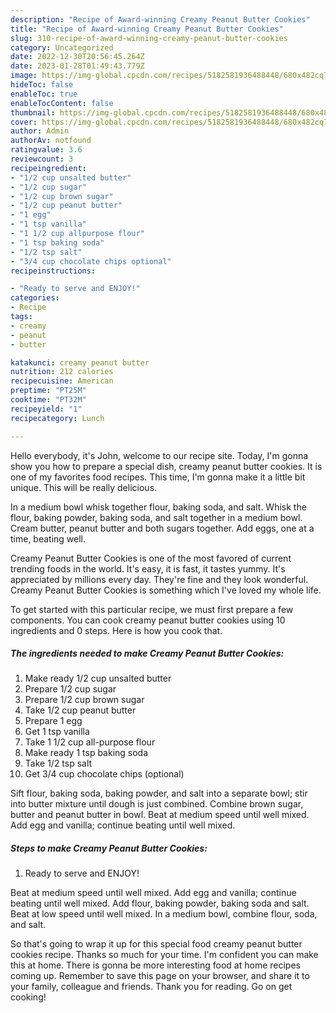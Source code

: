 ```yaml
---
description: "Recipe of Award-winning Creamy Peanut Butter Cookies"
title: "Recipe of Award-winning Creamy Peanut Butter Cookies"
slug: 310-recipe-of-award-winning-creamy-peanut-butter-cookies
category: Uncategorized
date: 2022-12-30T20:56:45.264Z
date: 2023-01-28T01:49:43.779Z
image: https://img-global.cpcdn.com/recipes/5182581936488448/680x482cq70/creamy-peanut-butter-cookies-recipe-main-photo.jpg
hideToc: false
enableToc: true
enableTocContent: false
thumbnail: https://img-global.cpcdn.com/recipes/5182581936488448/680x482cq70/creamy-peanut-butter-cookies-recipe-main-photo.jpg
cover: https://img-global.cpcdn.com/recipes/5182581936488448/680x482cq70/creamy-peanut-butter-cookies-recipe-main-photo.jpg
author: Admin
authorAv: notfound
ratingvalue: 3.6
reviewcount: 3
recipeingredient:
- "1/2 cup unsalted butter"
- "1/2 cup sugar"
- "1/2 cup brown sugar"
- "1/2 cup peanut butter"
- "1 egg"
- "1 tsp vanilla"
- "1 1/2 cup allpurpose flour"
- "1 tsp baking soda"
- "1/2 tsp salt"
- "3/4 cup chocolate chips optional"
recipeinstructions:

- "Ready to serve and ENJOY!"
categories:
- Recipe
tags:
- creamy
- peanut
- butter

katakunci: creamy peanut butter 
nutrition: 212 calories
recipecuisine: American
preptime: "PT25M"
cooktime: "PT32M"
recipeyield: "1"
recipecategory: Lunch

---
```



Hello everybody, it's John, welcome to our recipe site. Today, I'm gonna show you how to prepare a special dish, creamy peanut butter cookies. It is one of my favorites food recipes. This time, I'm gonna make it a little bit unique. This will be really delicious.

In a medium bowl whisk together flour, baking soda, and salt. Whisk the flour, baking powder, baking soda, and salt together in a medium bowl. Cream butter, peanut butter and both sugars together. Add eggs, one at a time, beating well.

Creamy Peanut Butter Cookies is one of the most favored of current trending foods in the world. It's easy, it is fast, it tastes yummy. It's appreciated by millions every day. They're fine and they look wonderful. Creamy Peanut Butter Cookies is something which I've loved my whole life.


To get started with this particular recipe, we must first prepare a few components. You can cook creamy peanut butter cookies using 10 ingredients and 0 steps. Here is how you cook that.

<!--inarticleads1-->

##### The ingredients needed to make Creamy Peanut Butter Cookies:

1. Make ready 1/2 cup unsalted butter
1. Prepare 1/2 cup sugar
1. Prepare 1/2 cup brown sugar
1. Take 1/2 cup peanut butter
1. Prepare 1 egg
1. Get 1 tsp vanilla
1. Take 1 1/2 cup all-purpose flour
1. Make ready 1 tsp baking soda
1. Take 1/2 tsp salt
1. Get 3/4 cup chocolate chips (optional)


Sift flour, baking soda, baking powder, and salt into a separate bowl; stir into butter mixture until dough is just combined. Combine brown sugar, butter and peanut butter in bowl. Beat at medium speed until well mixed. Add egg and vanilla; continue beating until well mixed. 

<!--inarticleads2-->

##### Steps to make Creamy Peanut Butter Cookies:


1. Ready to serve and ENJOY!

Beat at medium speed until well mixed. Add egg and vanilla; continue beating until well mixed. Add flour, baking powder, baking soda and salt. Beat at low speed until well mixed. In a medium bowl, combine flour, soda, and salt. 

So that's going to wrap it up for this special food creamy peanut butter cookies recipe. Thanks so much for your time. I'm confident you can make this at home. There is gonna be more interesting food at home recipes coming up. Remember to save this page on your browser, and share it to your family, colleague and friends. Thank you for reading. Go on get cooking!
